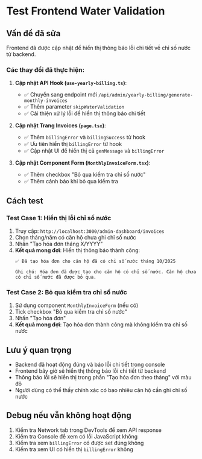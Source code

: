 # Test Frontend Water Validation

## Vấn đề đã sửa

Frontend đã được cập nhật để hiển thị thông báo lỗi chi tiết về chỉ số nước từ backend.

### Các thay đổi đã thực hiện:

1. **Cập nhật API Hook (`use-yearly-billing.ts`)**:
   - ✅ Chuyển sang endpoint mới `/api/admin/yearly-billing/generate-monthly-invoices`
   - ✅ Thêm parameter `skipWaterValidation`
   - ✅ Cải thiện xử lý lỗi để hiển thị thông báo chi tiết

2. **Cập nhật Trang Invoices (`page.tsx`)**:
   - ✅ Thêm `billingError` và `billingSuccess` từ hook
   - ✅ Ưu tiên hiển thị `billingError` từ hook
   - ✅ Cập nhật UI để hiển thị cả `genMessage` và `billingError`

3. **Cập nhật Component Form (`MonthlyInvoiceForm.tsx`)**:
   - ✅ Thêm checkbox "Bỏ qua kiểm tra chỉ số nước"
   - ✅ Thêm cảnh báo khi bỏ qua kiểm tra

## Cách test

### Test Case 1: Hiển thị lỗi chỉ số nước
1. Truy cập: `http://localhost:3000/admin-dashboard/invoices`
2. Chọn tháng/năm có căn hộ chưa ghi chỉ số nước
3. Nhấn "Tạo hóa đơn tháng X/YYYY"
4. **Kết quả mong đợi**: Hiển thị thông báo thành công:
   ```
   ✅ Đã tạo hóa đơn cho căn hộ đã có chỉ số nước tháng 10/2025
   
   Ghi chú: Hóa đơn đã được tạo cho căn hộ có chỉ số nước. Căn hộ chưa có chỉ số nước đã được bỏ qua.
   ```

### Test Case 2: Bỏ qua kiểm tra chỉ số nước
1. Sử dụng component `MonthlyInvoiceForm` (nếu có)
2. Tick checkbox "Bỏ qua kiểm tra chỉ số nước"
3. Nhấn "Tạo hóa đơn"
4. **Kết quả mong đợi**: Tạo hóa đơn thành công mà không kiểm tra chỉ số nước

## Lưu ý quan trọng

- Backend đã hoạt động đúng và báo lỗi chi tiết trong console
- Frontend bây giờ sẽ hiển thị thông báo lỗi chi tiết từ backend
- Thông báo lỗi sẽ hiển thị trong phần "Tạo hóa đơn theo tháng" với màu đỏ
- Người dùng có thể thấy chính xác có bao nhiêu căn hộ cần ghi chỉ số nước

## Debug nếu vẫn không hoạt động

1. Kiểm tra Network tab trong DevTools để xem API response
2. Kiểm tra Console để xem có lỗi JavaScript không
3. Kiểm tra xem `billingError` có được set đúng không
4. Kiểm tra xem UI có hiển thị `billingError` không
